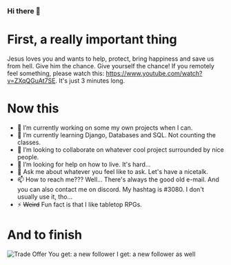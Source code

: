 ### Hi there 👋

# First, a really important thing
Jesus loves you and wants to help, protect, bring happiness and save us from hell.
Give him the chance. Give yourself the chance!
If you remotely feel something, please watch this: https://www.youtube.com/watch?v=ZXqQGuAt7SE. It's just 3 minutes long.

# Now this
- 🔭 I’m currently working on some my own projects when I can.
- 🌱 I’m currently learning Django, Databases and SQL. Not counting the classes.
- 👯 I’m looking to collaborate on whatever cool project surrounded by nice people.
- 🤔 I’m looking for help on how to live. It's hard...
- 💬 Ask me about whatever you feel like to ask. Let's have a nicetalk. 
- 📫 How to reach me??? Well... There's always the good old e-mail. And you can also contact me on discord. My hashtag is #3080. I don't usually use it, tho...
- ⚡ ~~Weird~~ Fun fact is that I like tabletop RPGs.

# And to finish
![Trade Offer](https://media.tenor.com/q5U4tA8T1fUAAAAC/tradeoffer.gif 'Trade Offer')
You get: a new follower
I get: a new follower as well
